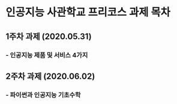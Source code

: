 # 인공지능 사관학교 프리코스 과제 목차

## 1주차 과제 (2020.05.31)
### - 인공지능 제품 및 서비스 4가지

## 2주차 과제 (2020.06.02)
### - 파이썬과 인공지능 기초수학
